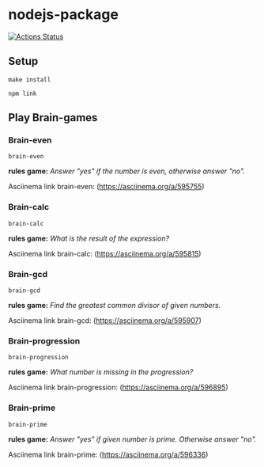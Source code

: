 # nodejs-package
[![Actions Status](https://github.com/ArthurFloyd/frontend-project-44/workflows/hexlet-check/badge.svg)](https://github.com/ArthurFloyd/frontend-project-44/actions)

## Setup
```
make install

npm link
```

## Play Brain-games

### Brain-even

```
brain-even
```
**rules game:**
*Answer "yes" if the number is even, otherwise answer "no".*

Asciinema link brain-even:
(https://asciinema.org/a/595755)

### Brain-calc

```
brain-calc
```
**rules game:**
*What is the result of the expression?*

Asciinema link brain-calc:
(https://asciinema.org/a/595815)

### Brain-gcd

```
brain-gcd
```
**rules game:**
*Find the greatest common divisor of given numbers.*

Asciinema link brain-gcd:
(https://asciinema.org/a/595907)

### Brain-progression

```
brain-progression
```
**rules game:**
*What number is missing in the progression?*

Asciinema link brain-progression:
(https://asciinema.org/a/596895)

### Brain-prime

```
brain-prime
```
**rules game:**
*Answer "yes" if given number is prime. Otherwise answer "no".*

Asciinema link brain-prime:
(https://asciinema.org/a/596336)
